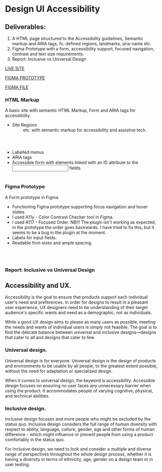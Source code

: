 # Design UI Accessibility

## Deliverables:

1. A HTML page structured to the Accessibility guidelines, Semantic markup and ARIA tags, fx. defined regions, landmarks, aria-name etc.
2. Figma Prototype with a form, accessibility support, focused navigation, contrast and text size requirements.
3. Report: Inclusive vs Universal Design

[LIVE SITE](https://av-ui-accessibilility.netlify.app/)

[FIGMA PROTOTYPE](https://www.figma.com/proto/yA6Nu1zOvlB4r043IVey71/UI-Design-System?page-id=411%3A5597&node-id=413%3A440&viewport=384%2C48%2C0.25&scaling=min-zoom&starting-point-node-id=413%3A440)

[FIGMA FILE](https://www.figma.com/file/yA6Nu1zOvlB4r043IVey71/UI-Design-System?node-id=411%3A5597)


### HTML Markup

A basic site with semantic HTML Markup, Form and ARIA tags for accessibility.

- Site Regions <header> <nav> <main> <section> <footer> etc. with semantic markup for accessibility and assistive tech.
- Labelled menus
- ARIA tags
- Accessible form with <label> elements linked with an ID attribute to the <input> fields.
  <br>
  <br>

### Figma Prototype

A Form prototype in Figma.
- Functioning Figma prototype supporting focus navigation and hover states.
- I used A11y - Color Contrast Checker tool in Figma.
- I used A117 - Focused Order. NB!!! The plugin isn't working as expected, in the prototype the order goes backwards.
I have tried to fix this, but it seems to be a bug in the plugin at the moment.
- Labels for input fields.
- Readable font-sizes and ample spacing.
<br>
<br>

### Report: Inclusive vs Universal Design

## Accessibility and UX.

Accessibility is the goal to ensure that products support each individual user's need and preferences. ‌In order for designs to result in a pleasant user experience, UX designers need to be understanding of their target audience's specific wants and need as a demographic, not as individuals.

While a good UX design aims to please as many users as possible, meeting the needs and wants of individual users is simply not feasible. The goal is to find the delicate balance between universal and inclusive designs—designs that cater to all and designs that cater to few.

### Universal design.

Universal design is for everyone. Universal design is the design of products and environments to be usable by all people, to the greatest extent possible, without the need for adaptation or specialized design.

When it comes to universal design, the keyword is accessibility. Accessible design focuses on ensuring no user faces any unnecessary barrier when using the product. It accommodates people of varying cognitive, physical, and technical abilities.

### Inclusive design.

Inclusive design focuses and more people who might be excluded by the status quo. Inclusive design considers the full range of human diversity with respect to ability, language, culture, gender, age and other forms of human difference - which might influence or prevent people from using a product comfortably in the status quo.

For inclusive design, we need to look and consider a multiple and diverse range of perspectives throughout the whole design process, whether it is having a diversity in terms of ethnicity, age, gender on a design team or in user testing.
